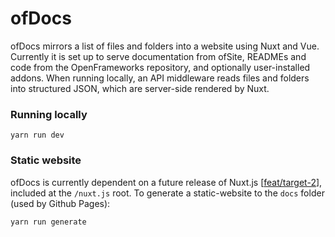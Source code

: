 # ofDocs

ofDocs mirrors a list of files and folders into a website using Nuxt and Vue. Currently it is set up to serve documentation from ofSite, READMEs and code from the OpenFrameworks repository, and optionally user-installed addons. When running locally, an API middleware reads files and folders into structured JSON, which are server-side rendered by Nuxt.

### Running locally

```
yarn run dev
```

### Static website

ofDocs is currently dependent on a future release of Nuxt.js [[feat/target-2](https://github.com/nuxt/nuxt.js/tree/feat/target-2)], included at the `/nuxt.js` root. To generate a static-website to the `docs` folder (used by Github Pages):

```
yarn run generate
```
